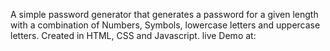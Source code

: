 A simple password generator that generates a password for a given length with a combination of Numbers, Symbols, lowercase letters and uppercase letters. Created in HTML, CSS and Javascript.
live Demo at: 
